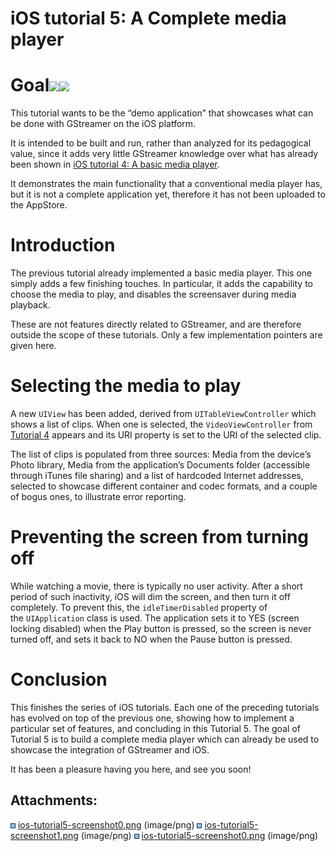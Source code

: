 # iOS tutorial 5: A Complete media player

# Goal![](attachments/3571769/3539046.png)![](attachments/3571769/3539045.png)

This tutorial wants to be the “demo application” that showcases what can
be done with GStreamer on the iOS platform.

It is intended to be built and run, rather than analyzed for its
pedagogical value, since it adds very little GStreamer knowledge over
what has already been shown in [iOS tutorial 4: A basic media
player](iOS%2Btutorial%2B4%253A%2BA%2Bbasic%2Bmedia%2Bplayer.html).

It demonstrates the main functionality that a conventional media player
has, but it is not a complete application yet, therefore it has not been
uploaded to the AppStore.

# Introduction

The previous tutorial already implemented a basic media player. This one
simply adds a few finishing touches. In particular, it adds the
capability to choose the media to play, and disables the screensaver
during media playback.

These are not features directly related to GStreamer, and are therefore
outside the scope of these tutorials. Only a few implementation pointers
are given here.

# Selecting the media to play

A new `UIView` has been added, derived from `UITableViewController`
which shows a list of clips. When one is selected, the
`VideoViewController` from [Tutorial
4](iOS%2Btutorial%2B4%253A%2BA%2Bbasic%2Bmedia%2Bplayer.html) appears
and its URI property is set to the URI of the selected clip.

The list of clips is populated from three sources: Media from the
device’s Photo library, Media from the application’s Documents folder
(accessible through iTunes file sharing) and a list of hardcoded
Internet addresses, selected to showcase different container and codec
formats, and a couple of bogus ones, to illustrate error reporting.

# Preventing the screen from turning off

While watching a movie, there is typically no user activity. After a
short period of such inactivity, iOS will dim the screen, and then turn
it off completely. To prevent this, the `idleTimerDisabled` property of
the `UIApplication` class is used. The application sets it to YES
(screen locking disabled) when the Play button is pressed, so the screen
is never turned off, and sets it back to NO when the Pause button is
pressed.

# Conclusion

This finishes the series of iOS tutorials. Each one of the preceding
tutorials has evolved on top of the previous one, showing how to
implement a particular set of features, and concluding in this Tutorial
5. The goal of Tutorial 5 is to build a complete media player which can
already be used to showcase the integration of GStreamer and iOS.

It has been a pleasure having you here, and see you soon\!

## Attachments:

![](images/icons/bullet_blue.gif)
[ios-tutorial5-screenshot0.png](attachments/3571769/3539071.png)
(image/png)
![](images/icons/bullet_blue.gif)
[ios-tutorial5-screenshot1.png](attachments/3571769/3539046.png)
(image/png)
![](images/icons/bullet_blue.gif)
[ios-tutorial5-screenshot0.png](attachments/3571769/3539045.png)
(image/png)
